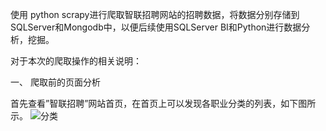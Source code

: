 使用 python scrapy进行爬取智联招聘网站的招聘数据，将数据分别存储到 SQLServer和Mongodb中，以便后续使用SQLServer BI和Python进行数据分析，挖掘。

对于本次的爬取操作的相关说明：

一、      爬取前的页面分析

首先查看”智联招聘”网站首页，在首页上可以发现各职业分类的列表，如下图所示。
![分类](https://github.com/Shadow-Hunter-X/Crawl-Recruit-Data/blob/master/res/res1.jpg)
